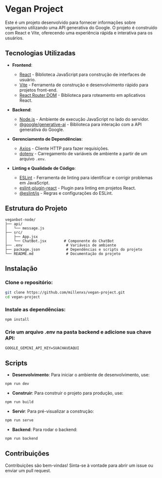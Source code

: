 # Vegan Project

Este é um projeto desenvolvido para fornecer informações sobre veganismo utilizando uma API generativa do Google. O projeto é construído com React e Vite, oferecendo uma experiência rápida e interativa para os usuários.

## Tecnologias Utilizadas

- **Frontend**: 
  - [React](https://reactjs.org/) - Biblioteca JavaScript para construção de interfaces de usuário.
  - [Vite](https://vitejs.dev/) - Ferramenta de construção e desenvolvimento rápido para projetos front-end.
  - [React Router DOM](https://reactrouter.com/) - Biblioteca para roteamento em aplicativos React.

- **Backend**: 
  - [Node.js](https://nodejs.org/) - Ambiente de execução JavaScript no lado do servidor.
  - [@google/generative-ai](https://www.npmjs.com/package/@google/generative-ai) - Biblioteca para interação com a API generativa do Google.
  
- **Gerenciamento de Dependências**:
  - [Axios](https://axios-http.com/) - Cliente HTTP para fazer requisições.
  - [dotenv](https://www.npmjs.com/package/dotenv) - Carregamento de variáveis de ambiente a partir de um arquivo `.env`.

- **Linting e Qualidade de Código**:
  - [ESLint](https://eslint.org/) - Ferramenta de linting para identificar e corrigir problemas em JavaScript.
  - [eslint-plugin-react](https://www.npmjs.com/package/eslint-plugin-react) - Plugin para linting em projetos React.
  - [@eslint/js](https://www.npmjs.com/package/@eslint/js) - Regras e configurações do ESLint.

## Estrutura do Projeto

```plaintext
veganbot-node/
├── api/
│   └── message.js           
├── src/
│   ├── App.jsx           
│   └── ChatBot.jsx        # Componente do ChatBot
├── .env                    # Variáveis de ambiente
├── package.json            # Dependências e scripts do projeto
└── README.md               # Documentação do projeto
```


## Instalação
### Clone o repositório:
```bash
git clone https://github.com/millenxs/vegan-project.git
cd vegan-project

```

### Instale as dependências:
```bash
npm install

```

### Crie um arquivo .env na pasta backend e adicione sua chave API:
```plaintext
GOOGLE_GEMINI_API_KEY=SUACHAVEAQUI

```

## Scripts

- **Desenvolvimento**: Para iniciar o ambiente de desenvolvimento, use:
```bash
npm run dev

```
- **Construir**: Para construir o projeto para produção, use:
```bash
npm run build

```

- **Servir**: Para pré-visualizar a construção:
```bash
npm run serve

```

- **Backend**: Para rodar o backend:
```bash
npm run backend

```

## Contribuições

Contribuições são bem-vindas! Sinta-se à vontade para abrir um issue ou enviar um pull request.


